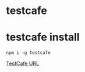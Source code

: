 # testcafe

# testcafe install

``` npm i -g testcafe ```

[TestCafe URL](https://testcafe.io/documentation/402635/getting-started)
